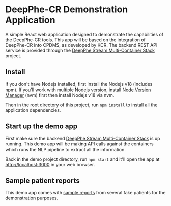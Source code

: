 # DeepPhe-CR Demonstration Application

A simple React web application designed to demonstrate the capabilities of the DeepPhe-CR tools. This app will be based on the integration of DeepPhe-CR into CPDMS, as developed by KCR. The backend REST API service is provided through the [DeepPhe Stream Multi-Container Stack](https://github.com/DeepPhe/dphe-stream-dock) project.

## Install

If you don't have Nodejs installed, first install the Nodejs v18 (includes npm). If you'll work with multiple Nodejs version, install [Node Version Manager](https://github.com/nvm-sh/nvm) (nvm) first then install Nodejs v18 via nvm.

Then in the root directory of this project, run `npm install` to install all the application dependencies.

## Start up the demo app

First make sure the backend [DeepPhe Stream Multi-Container Stack](https://github.com/DeepPhe/dphe-stream-dock) is up running. This demo app will be making API calls against the containers which runs the NLP pipeline to extract all the information.

Back in the demo project directory, run `npm start` and it'll open the app at [http://localhost:3000](http://localhost:3000) in your web browser.

## Sample patient reports

This demo app comes with [sample reports](reports) from several fake patients for the demonstration purposes.

